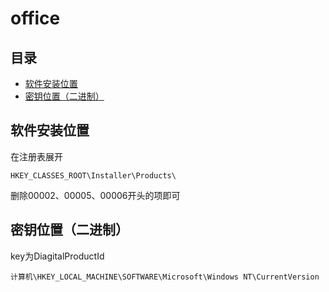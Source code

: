 # office

## 目录

-   [软件安装位置](#软件安装位置)
-   [密钥位置（二进制）](#密钥位置二进制)

## 软件安装位置

在注册表展开

```纯文本
HKEY_CLASSES_ROOT\Installer\Products\
```

删除00002、00005、00006开头的项即可

## 密钥位置（二进制）

key为DiagitalProductId

```纯文本
计算机\HKEY_LOCAL_MACHINE\SOFTWARE\Microsoft\Windows NT\CurrentVersion
```

